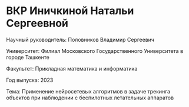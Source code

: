 # ВКР Иничкиной Натальи Сергеевной
Научный руководитель: Половников Владимир Сергеевич

Университет: Филиал Московского Государственного Университета в городе Ташкенте

Факультет: Прикладная математика и информатика

Год выпуска: 2023

Тема: Применение нейросетевых алгоритмов в задаче трекинга объектов при наблюдении с беспилотных летательных аппаратов

